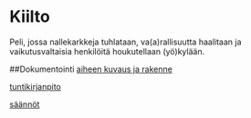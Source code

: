 # Kiilto
Peli, jossa nallekarkkeja tuhlataan, va(a)rallisuutta haalitaan ja vaikutusvaltaisia henkilöitä houkutellaan (yö)kylään.

##Dokumentointi
[aiheen kuvaus ja rakenne](dokumentointi/aiheenKuvausJaRakenne.md)

[tuntikirjanpito](/dokumentointi/tuntikirjanpito.md)

[säännöt](/dokumentointi/saannot.md)
